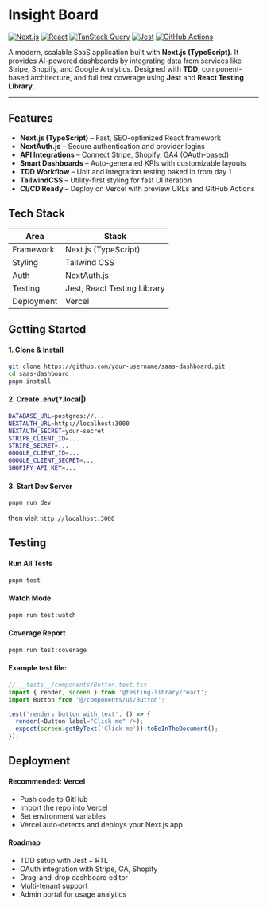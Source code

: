 # Insight Board

[![Next.js](https://img.shields.io/badge/Next.js-000?logo=nextdotjs&logoColor=white)](https://nextjs.org/)
[![React](https://img.shields.io/badge/React-20232a?logo=react&logoColor=61dafb)](https://reactjs.org/)
[![TanStack Query](https://img.shields.io/badge/TanStack%20Query-FF4154?logo=react-query&logoColor=white)](https://tanstack.com/query)
[![Jest](https://img.shields.io/badge/tested%20with-jest-99424f.svg?logo=jest)](https://jestjs.io/)
[![GitHub Actions](https://github.com/itsferdiardiansa/Insight-Board/actions/workflows/test.yaml/badge.svg)](https://github.com/itsferdiardiansa/Insight-Board/actions/workflows/test.yaml)

A modern, scalable SaaS application built with **Next.js (TypeScript)**. It provides AI-powered dashboards by integrating data from services like Stripe, Shopify, and Google Analytics.
Designed with **TDD**, component-based architecture, and full test coverage using **Jest** and **React Testing Library**.

---

## Features

- **Next.js (TypeScript)** – Fast, SEO-optimized React framework
- **NextAuth.js** – Secure authentication and provider logins
- **API Integrations** – Connect Stripe, Shopify, GA4 (OAuth-based)
- **Smart Dashboards** – Auto-generated KPIs with customizable layouts
- **TDD Workflow** – Unit and integration testing baked in from day 1
- **TailwindCSS** – Utility-first styling for fast UI iteration
- **CI/CD Ready** – Deploy on Vercel with preview URLs and GitHub Actions


## Tech Stack

| Area          | Stack                        |
|---------------|------------------------------|
| Framework     | Next.js (TypeScript)         |
| Styling       | Tailwind CSS                 |
| Auth          | NextAuth.js                  |
| Testing       | Jest, React Testing Library  |
| Deployment    | Vercel                       |


## Getting Started

#### 1. Clone & Install

```bash
git clone https://github.com/your-username/saas-dashboard.git
cd saas-dashboard
pnpm install
```

#### 2. Create .env(?.local|)
```bash
DATABASE_URL=postgres://...
NEXTAUTH_URL=http://localhost:3000
NEXTAUTH_SECRET=your-secret
STRIPE_CLIENT_ID=...
STRIPE_SECRET=...
GOOGLE_CLIENT_ID=...
GOOGLE_CLIENT_SECRET=...
SHOPIFY_API_KEY=...
```

#### 3. Start Dev Server
```bash
pnpm run dev
```
then visit `http://localhost:3000`


## Testing

#### Run All Tests
```bash
pnpm test
```

#### Watch Mode
```bash
pnpm run test:watch
```

#### Coverage Report
```bash
pnpm run test:coverage
```

#### Example test file:
```ts
// __tests__/components/Button.test.tsx
import { render, screen } from '@testing-library/react';
import Button from '@/components/ui/Button';

test('renders button with text', () => {
  render(<Button label="Click me" />);
  expect(screen.getByText('Click me')).toBeInTheDocument();
});

```


## Deployment

#### Recommended: Vercel
- Push code to GitHub
- Import the repo into Vercel
- Set environment variables
- Vercel auto-detects and deploys your Next.js app

#### Roadmap
- TDD setup with Jest + RTL
- OAuth integration with Stripe, GA, Shopify
- Drag-and-drop dashboard editor
- Multi-tenant support
- Admin portal for usage analytics